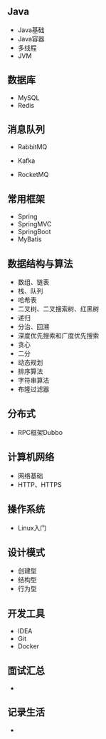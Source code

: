 ## Java

- Java基础
- Java容器
- 多线程
- JVM

## 数据库

- MySQL
- Redis

## 消息队列

- RabbitMQ
- Kafka

- RocketMQ

## 常用框架

- Spring
- SpringMVC
- SpringBoot
- MyBatis

## 数据结构与算法

- 数组、链表
- 栈、队列
- 哈希表
- 二叉树、二叉搜索树、红黑树
- 递归
- 分治、回溯
- 深度优先搜索和广度优先搜索
- 贪心
- 二分
- 动态规划
- 排序算法
- 字符串算法
- 布隆过滤器

## 分布式

- RPC框架Dubbo

## 计算机网络

- 网络基础
- HTTP、HTTPS

## 操作系统

- Linux入门

## 设计模式

- 创建型
- 结构型
- 行为型

## 开发工具

- IDEA
- Git
- Docker

## 面试汇总

- 



## 记录生活

- 